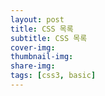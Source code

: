 ```yaml
---
layout: post
title: CSS 목록
subtitle: CSS 목록
cover-img:
thumbnail-img:
share-img:
tags: [css3, basic]
---
```

